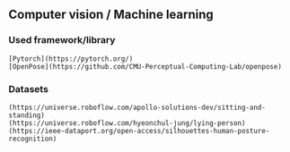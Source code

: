 ## Computer vision / Machine learning

### Used framework/library
    [Pytorch](https://pytorch.org/)
    [OpenPose](https://github.com/CMU-Perceptual-Computing-Lab/openpose)

### Datasets
    (https://universe.roboflow.com/apollo-solutions-dev/sitting-and-standing)
    (https://universe.roboflow.com/hyeonchul-jung/lying-person)
    (https://ieee-dataport.org/open-access/silhouettes-human-posture-recognition)